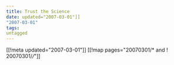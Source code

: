```yaml
---
title: Trust the Science
date: updated="2007-03-01"]]
"2007-03-01"
tags:
untagged
---
```

[[!meta updated="2007-03-01"]]
[[!map pages="20070301/* and ! 20070301/*/*"]]
